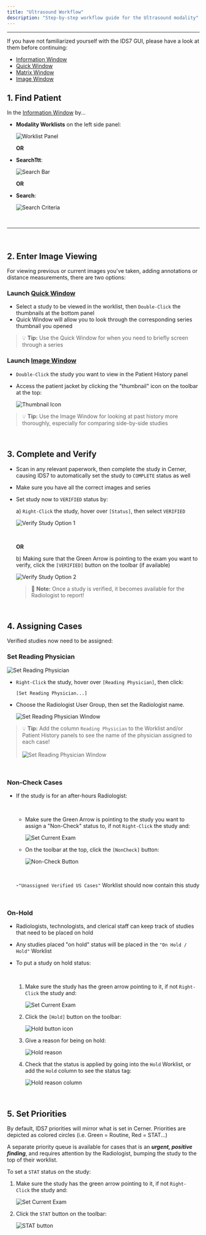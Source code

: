 ```yaml
---
title: "Ultrasound Workflow"
description: "Step-by-step workflow guide for the Ultrasound modality"
---
```


---
If you have not familiarized yourself with the IDS7 GUI, please have a look at them before continuing:

- [Information Window](/en/info-window) 
- [Quick Window](/en/quick-window)
- [Matrix Window](/en/matrix-window)
- [Image Window](/en/image-window)


## 1. Find Patient
In the [Information Window](/en/info-window) by...

- **Modality Worklists** on the left side panel:

    ![Worklist Panel](/basics/info-worklist-panel.png)

    **OR**

- **SearchTtt**:

    ![Search Bar](/basics/search-bar.png)

    **OR**

- **Search**:

    ![Search Criteria](/basics/search-criteria.png)

<br />

---

<br />

## 2. Enter Image Viewing

For viewing previous or current images you've taken, adding annotations or distance measurements, there are two options:

### Launch [Quick Window](/en/quick-window)

- Select a study to be viewed in the worklist, then `Double-Click` the thumbnails at the bottom panel
- Quick Window will allow you to look through the corresponding series thumbnail you opened

> 💡 **Tip:** Use the Quick Window for when you need to briefly screen through a series

### Launch [Image Window](/en/image-window)

- `Double-Click` the study you want to view in the Patient History panel

- Access the patient jacket by clicking the "thumbnail" icon on the toolbar at the top:

    ![Thumbnail Icon](/basics/thumbnail-icon.png)

> 💡 **Tip:** Use the Image Window for looking at past history more thoroughly, especially for comparing side-by-side studies

<br />

## 3. Complete and Verify

- Scan in any relevant paperwork, then complete the study in Cerner, causing IDS7 to automatically set the study to `COMPLETE` status as well
- Make sure you have all the correct images and series
- Set study now to `VERIFIED` status by:

    a) `Right-Click` the study, hover over `[Status]`, then select `VERIFIED`

    ![Verify Study Option 1](/basics/verify-study-1.png)

    <br />

    **OR**

    b) Making sure that the Green Arrow is pointing to the exam you want to verify, click the `[VERIFIED]` button on the toolbar (if available)

    ![Verify Study Option 2](/basics/verify-study-2.png)
    

    > 📝 **Note:** Once a study is verified, it becomes available for the Radiologist to report!

<br />

## 4. Assigning Cases

Verified studies now need to be assigned:

### Set Reading Physician

![Set Reading Physician](/workflow/us/set-reading-physician-1.png)

- `Right-Click` the study, hover over `[Reading Physician]`, then click:

    `[Set Reading Physician...]`

- Choose the Radiologist User Group, then set the Radiologist name.

    ![Set Reading Physician Window](/workflow/us/set-reading-physician-2.png)

> 💡 **Tip:** Add the column `Reading Physician` to the Worklist and/or Patient History panels to see the name of the physician assigned to each case!
<br /><br />
![Set Reading Physician Window](/workflow/us/set-reading-physician-3.png)

<br />

### Non-Check Cases

- If the study is for an after-hours Radiologist:

    <br />

    - Make sure the Green Arrow is pointing to the study you want to assign a "Non-Check" status to, if not `Right-Click` the study and:

        ![Set Current Exam](/basics/set-current-exam.png)

    - On the toolbar at the top, click the `[NonCheck]` button:

        ![Non-Check Button](/workflow/us/noncheck-button.png)

    <br />

    -`"Unassigned Verified US Cases"` Worklist should now contain this study

<br />

### On-Hold

- Radiologists, technologists, and clerical staff can keep track of studies that need to be placed on hold
- Any studies placed "on hold" status will be placed in the `"On Hold / Hold"` Worklist
- To put a study on hold status:

    <br />

    1. Make sure the study has the green arrow pointing to it, if not `Right-Click` the study and:

        ![Set Current Exam](/basics/set-current-exam.png)

    2. Click the `[Hold]` button on the toolbar:

        ![Hold button icon](/workflow/us/hold-button-icon.png)
    
    3. Give a reason for being on hold:

        ![Hold reason](/workflow/us/hold-function-1.png)

    4. Check that the status is applied by going into the `Hold` Worklist, or add the `Hold` column to see the status tag:

        ![Hold reason column](/workflow/us/hold-function-2.png)
    
<br />

## 5. Set Priorities

By default, IDS7 priorities will mirror what is set in Cerner. Priorities are depicted as colored circles (i.e. Green = Routine, Red = STAT...)

A separate priority queue is available for cases that is an ***urgent, positive finding***, and requires attention by the Radiologist, bumping the study to the top of their worklist.

To set a `STAT` status on the study:

1. Make sure the study has the green arrow pointing to it, if not `Right-Click` the study and:

    ![Set Current Exam](/basics/set-current-exam.png)

2. Click the `STAT` button on the toolbar:

    ![STAT button](/workflow/us/stat-button-icon.png)